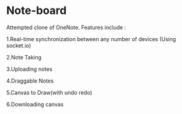 # Note-board
Attempted clone of OneNote.
Features include :

1.Real-time synchronization between any number of devices (Using socket.io)
                   
2.Note Taking
                   
3.Uploading notes
                   
4.Draggable Notes
                   
5.Canvas to Draw(with undo redo)
                   
6.Downloading canvas
